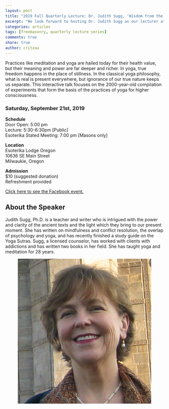 ```yaml
---
layout: post
title: "2019 Fall Quarterly Lecture: Dr. Judith Sugg, 'Wisdom from the Ancient Sanskrit Text of Yoga Sutras'"
excerpt: "We look forward to hosting Dr. Judith Sugg as our lecturer at the 2019 Fall Equinox quarterly."
categories: articles
tags: [freemasonry, quarterly lecture series]
comments: true
share: true
author: critzau
---
```


Practices like meditation and yoga are hailed today for their health value, but their meaning and power are far deeper and richer. In yoga, true freedom happens in the place of stillness. In the classical yoga philosophy, what is real is present everywhere, but ignorance of our true nature keeps us separate. This interactive talk focuses on the 2000-year-old compilation of experiments that form the basis of the practices of yoga for higher consciousness.


### Saturday, September 21st, 2019 

**Schedule**  
Door Open: 5:00 pm  
Lecture: 5:30-6:30pm [Public]  
Esoterika Stated Meeting: 7:00 pm [Masons only]  

**Location**  
Esoterika Lodge Oregon  
10636 SE Main Street  
Milwaukie, Oregon  

**Admission**  
$10 (suggested donation)  
Refreshment provided

[Click here to see the Facebook event.](https://www.facebook.com/events/356798585261257/)

## About the Speaker

Judith Sugg, Ph.D. is a teacher and writer who is intrigued with the power and clarity of the ancient texts and the light which they bring to our present moment. She has written on mindfulness and conflict resolution, the overlap of psychology and yoga, and has recently finished a study guide on the Yoga Sutras. Sugg, a licensed counselor, has worked with clients with addictions and has written two books in her field. She has taught yoga and meditation for 28 years.

<figure>
  <img src="/images/2019-Judy-Sugg.jpg" alt="Dr. Judith Sugg">
</figure>
